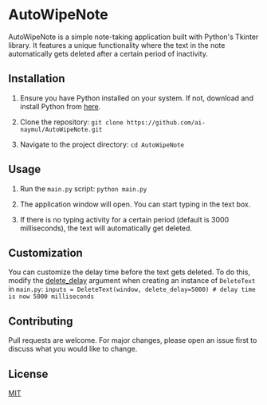 # AutoWipeNote

AutoWipeNote is a simple note-taking application built with Python's Tkinter library. It features a unique functionality where the text in the note automatically gets deleted after a certain period of inactivity.

## Installation

1. Ensure you have Python installed on your system. If not, download and install Python from [here](https://www.python.org/downloads/).

2. Clone the repository:
    ```git clone https://github.com/ai-naymul/AutoWipeNote.git```
3. Navigate to the project directory:
    ```cd AutoWipeNote```

## Usage

1. Run the `main.py` script:
    ```python main.py```

2. The application window will open. You can start typing in the text box.

3. If there is no typing activity for a certain period (default is 3000 milliseconds), the text will automatically get deleted.

## Customization

You can customize the delay time before the text gets deleted. To do this, modify the [delete_delay](file:///e%3A/Professional%20Python%20Project/AutoWipeNote/main.py#9%2C37-9%2C37) argument when creating an instance of `DeleteText` in `main.py`:
    ```inputs = DeleteText(window, delete_delay=5000) # delay time is now 5000 milliseconds```

## Contributing

Pull requests are welcome. For major changes, please open an issue first to discuss what you would like to change.

## License

[MIT](https://choosealicense.com/licenses/mit/)